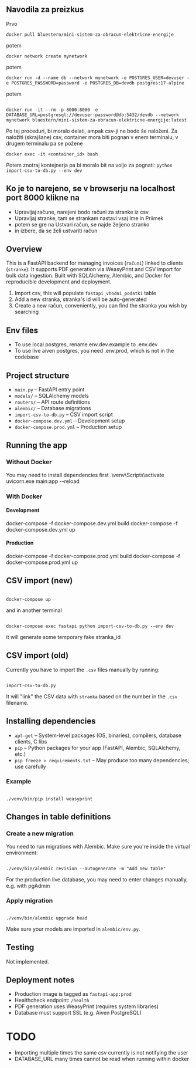 ## Navodila za preizkus

Prvo

```
docker pull bluestern/mini-sistem-za-obracun-elektricne-energije
```

potem

```
docker network create mynetwork

```

potem

```
docker run -d --name db --network mynetwork -e POSTGRES_USER=devuser -e POSTGRES_PASSWORD=password -e POSTGRES_DB=devdb postgres:17-alpine

```

potem

```

docker run -it --rm -p 8000:8000 -e DATABASE_URL=postgresql://devuser:password@db:5432/devdb --network mynetwork bluestern/mini-sistem-za-obracun-elektricne-energije:latest

```

Po tej proceduri, bi moralo delati, ampak csv-ji ne bodo še naloženi.
Za naložiti (skrajšane) csv, container mora biti pognan v enem terminalu, v drugem terminalu pa se požene

```
docker exec -it <container_id> bash
```

Potem znotraj kontejnerja pa bi moralo bit na voljo za pognati:
`python import-csv-to-db.py --env dev`

## Ko je to narejeno, se v browserju na localhost port 8000 klikne na

- Upravljaj račune, narejeni bodo računi za stranke iz csv
- Upravljaj stranke, tam se strankam nastavi vsaj Ime in Priimek
- potem se gre na Ustvari račun, se najde željeno stranko
- in izbere, da se želi ustvariti račun

## Overview

This is a FastAPI backend for managing invoices (`računi`) linked to clients (`stranke`). It supports PDF generation via WeasyPrint and CSV import for bulk data ingestion. Built with SQLAlchemy, Alembic, and Docker for reproducible development and deployment.

1. Import csv, this will populate `fastapi_vhodni_podatki` table
2. Add a new stranka, stranka's id will be auto-generated
3. Create a new račun, conveniently, you can find the stranka you wish by searching

## Env files

- To use local postgres, rename env.dev.example to .env.dev
- To use live aiven postgres, you need .env.prod, which is not in the codebase

## Project structure

- `main.py` – FastAPI entry point
- `models/` – SQLAlchemy models
- `routers/` – API route definitions
- `alembic/` – Database migrations
- `import-csv-to-db.py` – CSV import script
- `docker-compose.dev.yml` – Development setup
- `docker-compose.prod.yml` – Production setup

## Running the app

### Without Docker

You may need to install dependencies first
.\venv\Scripts\activate
uvicorn.exe main:app --reload

### With Docker

#### Development

docker-compose -f docker-compose.dev.yml build
docker-compose -f docker-compose.dev.yml up

#### Production

docker-compose -f docker-compose.prod.yml build
docker-compose -f docker-compose.prod.yml up

## CSV import (new)

```

docker-compose up

```

and in another terminal

```

docker-compose exec fastapi python import-csv-to-db.py --env dev

```

it will generate some temporary fake stranka_id

## CSV import (old)

Currently you have to import the `.csv` files manually by running:

```

import-csv-to-db.py

```

It will "link" the CSV data with `stranka` based on the number in the `.csv` filename.

## Installing dependencies

- `apt-get` – System-level packages (OS, binaries), compilers, database clients, C libs
- `pip` – Python packages for your app (FastAPI, Alembic, SQLAlchemy, etc.)
- `pip freeze > requirements.txt` – May produce too many dependencies; use carefully

### Example

```

./venv/bin/pip install weasyprint

```

## Changes in table definitions

### Create a new migration

You need to run migrations with Alembic. Make sure you're inside the virtual environment:

```

./venv/bin/alembic revision --autogenerate -m "Add new table"

```

For the production live database, you may need to enter changes manually, e.g. with pgAdmin

### Apply migration

```

./venv/bin/alembic upgrade head

```

Make sure your models are imported in `alembic/env.py`.

## Testing

Not implemented.

## Deployment notes

- Production image is tagged as `fastapi-app:prod`
- Healthcheck endpoint: `/health`
- PDF generation uses WeasyPrint (requires system libraries)
- Database must support SSL (e.g. Aiven PostgreSQL)

# TODO

- Importing multiple times the same csv currently is not notifying the user
- DATABASE_URL many times cannot be read when running within docker

```

```

```

```
